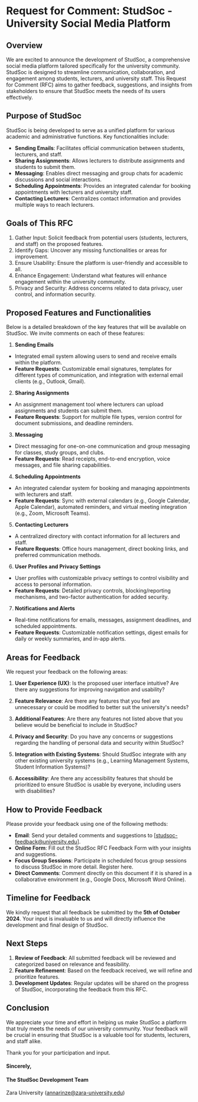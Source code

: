# Request for Comment: StudSoc - University Social Media Platform
## Overview
We are excited to announce the development of StudSoc, a comprehensive social media platform tailored specifically for the university community. StudSoc is designed to streamline communication, collaboration, and engagement among students, lecturers, and university staff. This Request for Comment (RFC) aims to gather feedback, suggestions, and insights from stakeholders to ensure that StudSoc meets the needs of its users effectively.

## Purpose of StudSoc
StudSoc is being developed to serve as a unified platform for various academic and administrative functions. Key functionalities include:

- **Sending Emails**: Facilitates official communication between students, lecturers, and staff.
- **Sharing Assignments**: Allows lecturers to distribute assignments and students to submit them.
- **Messaging**: Enables direct messaging and group chats for academic discussions and social interactions.
- **Scheduling Appointments**: Provides an integrated calendar for booking appointments with lecturers and university staff.
- **Contacting Lecturers**: Centralizes contact information and provides multiple ways to reach lecturers.

## Goals of This RFC
1. Gather Input: Solicit feedback from potential users (students, lecturers, and staff) on the proposed features.
2. Identify Gaps: Uncover any missing functionalities or areas for improvement.
3. Ensure Usability: Ensure the platform is user-friendly and accessible to all.
4. Enhance Engagement: Understand what features will enhance engagement within the university community.
5. Privacy and Security: Address concerns related to data privacy, user control, and information security.

## Proposed Features and Functionalities
Below is a detailed breakdown of the key features that will be available on StudSoc. We invite comments on each of these features:

1. **Sending Emails**
- Integrated email system allowing users to send and receive emails within the platform.
- **Feature Requests**: Customizable email signatures, templates for different types of communication, and integration with external email clients (e.g., Outlook, Gmail).
2. **Sharing Assignments**
- An assignment management tool where lecturers can upload assignments and students can submit them.
- **Feature Requests**: Support for multiple file types, version control for document submissions, and deadline reminders.
3. **Messaging**
- Direct messaging for one-on-one communication and group messaging for classes, study groups, and clubs.
- **Feature Requests**: Read receipts, end-to-end encryption, voice messages, and file sharing capabilities.
4. **Scheduling Appointments**
- An integrated calendar system for booking and managing appointments with lecturers and staff.
- **Feature Requests**: Sync with external calendars (e.g., Google Calendar, Apple Calendar), automated reminders, and virtual meeting integration (e.g., Zoom, Microsoft Teams).
5. **Contacting Lecturers**
- A centralized directory with contact information for all lecturers and staff.
- **Feature Requests**: Office hours management, direct booking links, and preferred communication methods.
6. **User Profiles and Privacy Settings**
- User profiles with customizable privacy settings to control visibility and access to personal information.
- **Feature Requests**: Detailed privacy controls, blocking/reporting mechanisms, and two-factor authentication for added security.
7. **Notifications and Alerts**
- Real-time notifications for emails, messages, assignment deadlines, and scheduled appointments.
- **Feature Requests**: Customizable notification settings, digest emails for daily or weekly summaries, and in-app alerts.
## Areas for Feedback
We request your feedback on the following areas:

1. **User Experience (UX)**: Is the proposed user interface intuitive? Are there any suggestions for improving navigation and usability?

2. **Feature Relevance**: Are there any features that you feel are unnecessary or could be modified to better suit the university's needs?

3. **Additional Features**: Are there any features not listed above that you believe would be beneficial to include in StudSoc?

4. **Privacy and Security**: Do you have any concerns or suggestions regarding the handling of personal data and security within StudSoc?

5. **Integration with Existing Systems**: Should StudSoc integrate with any other existing university systems (e.g., Learning Management Systems, Student Information Systems)?

6. **Accessibility**: Are there any accessibility features that should be prioritized to ensure StudSoc is usable by everyone, including users with disabilities?

## How to Provide Feedback
Please provide your feedback using one of the following methods:

- **Email**: Send your detailed comments and suggestions to [studsoc-feedback@university.edu].
- **Online Form**: Fill out the StudSoc RFC Feedback Form with your insights and suggestions.
- **Focus Group Sessions**: Participate in scheduled focus group sessions to discuss StudSoc in more detail. Register here.
- **Direct Comments**: Comment directly on this document if it is shared in a collaborative environment (e.g., Google Docs, Microsoft Word Online).
## Timeline for Feedback
We kindly request that all feedback be submitted by the **5th of October 2024**. Your input is invaluable to us and will directly influence the development and final design of StudSoc.

## Next Steps
1. **Review of Feedback**: All submitted feedback will be reviewed and categorized based on relevance and feasibility.
2. **Feature Refinement**: Based on the feedback received, we will refine and prioritize features.
3. **Development Updates**: Regular updates will be shared on the progress of StudSoc, incorporating the feedback from this RFC.
## Conclusion
We appreciate your time and effort in helping us make StudSoc a platform that truly meets the needs of our university community. Your feedback will be crucial in ensuring that StudSoc is a valuable tool for students, lecturers, and staff alike.

Thank you for your participation and input.

#### Sincerely,
#### The StudSoc Development Team
Zara University
(annarinze@zara-university.edu)










